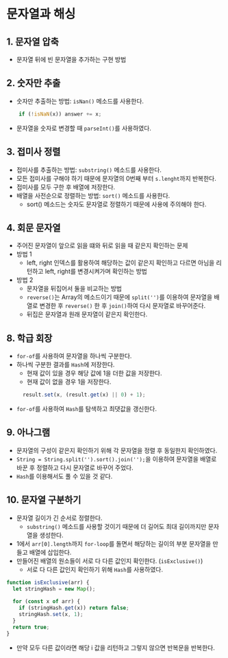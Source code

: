 # 문자열과 해싱

## 1. 문자열 압축
- 문자열 뒤에 빈 문자열을 추가하는 구현 방법

## 2. 숫자만 추출
- 숫자만 추출하는 방법: `isNan()` 메소드를 사용한다.
```js
    if (!isNaN(x)) answer += x;
```
- 문자열을 숫자로 변경할 때 `parseInt()`를 사용하였다.

## 3. 접미사 정렬
- 접미사를 추출하는 방법: `substring()` 메소드를 사용한다.
- 모든 접미사를 구해야 하기 때문에 문자열의 0번째 부터 `s.lenght`까지 반복한다.
- 접미사를 모두 구한 후 배열에 저장한다.
- 배열을 사전순으로 정렬하는 방법: `sort()` 메소드를 사용한다.
  - sort() 메소드는 숫자도 문자열로 정렬하기 때문에 사용에 주의해야 한다.

## 4. 회문 문자열
- 주어진 문자열이 앞으로 읽을 떄와 뒤로 읽을 때 같은지 확인하는 문제
- 방법 1
  - left, right 인덱스를 활용하여 해당하는 값이 같은지 확인하고 다르면 아님을 리턴하고 left, right를 변경시켜가며 확인하는 방법
- 방법 2
  - 문자열을 뒤집어서 둘을 비교하는 방법
  - `reverse()`는 Array의 메소드이기 때문에 `split('')`를 이용하여 문자열을 배열로 변경한 후 `reverse()` 한 후 `join()`하여 다시 문자열로 바꾸어준다.
  - 뒤집은 문자열과 원래 문자열이 같은지 확인한다.

## 8. 학급 회장
- `for-of`를 사용하여 문자열을 하나씩 구분한다.
- 하나씩 구분한 결과를 `Hash`에 저장한다.
  - 현재 값이 있을 경우 해당 값에 1을 더한 값을 저장한다.
  - 현재 값이 없을 경우 1을 저장한다.
  ```js
    result.set(x, (result.get(x) || 0) + 1);
  ```
- `for-of`를 사용하여 `Hash`를 탐색하고 최댓값을 갱신한다.


## 9. 아나그램
- 문자열의 구성이 같은지 확인하기 위해 각 문자열을 정렬 후 동일한지 확인하였다.
- `String = String.split('').sort().join('');`을 이용하여 문자열을 배열로 바꾼 후 정렬하고 다시 문자열로 바꾸어 주었다.
- `Hash`를 이용해서도 풀 수 있을 것 같다.

## 10. 문자열 구분하기
- 문자열 길이가 긴 순서로 정렬한다.
  - `substring()` 메소드를 사용할 것이기 때문에 더 길어도 최대 길이까지만 문자열을 생성한다.
- 1에서 `arr[0].length`까지 `for-loop`를 돌면서 해당하는 길이의 부분 문자열을 만들고 배열에 삽입한다.
- 만들어진 배열의 원소들이 서로 다 다른 값인지 확인한다. (`isExclusive()`)
  - 서로 다 다른 값인지 확인하기 위해 `Hash`를 사용하였다.
```js
function isExclusive(arr) {
  let stringHash = new Map();
  
  for (const x of arr) {
    if (stringHash.get(x)) return false;
    stringHash.set(x, 1);
  }
  return true;
}
```
  - 만약 모두 다른 값이라면 해당 i 값을 리턴하고 그렇지 않으면 반복문을 반복한다. 